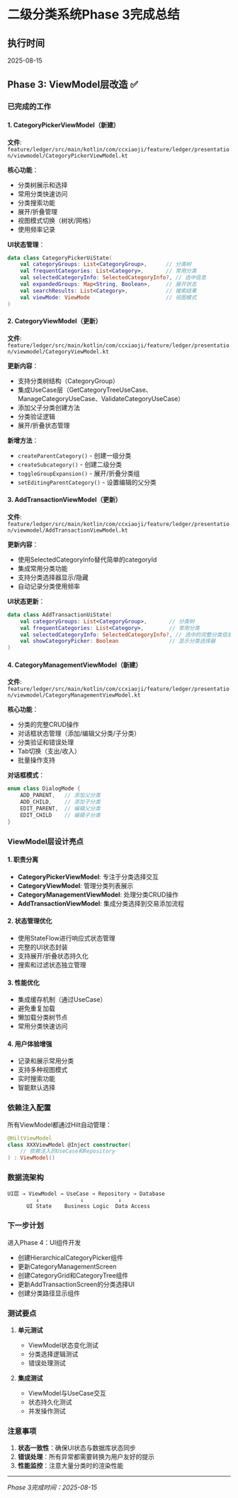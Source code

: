 # 二级分类系统Phase 3完成总结

## 执行时间
2025-08-15

## Phase 3: ViewModel层改造 ✅

### 已完成的工作

#### 1. CategoryPickerViewModel（新建）
**文件**: `feature/ledger/src/main/kotlin/com/ccxiaoji/feature/ledger/presentation/viewmodel/CategoryPickerViewModel.kt`

**核心功能**：
- 分类树展示和选择
- 常用分类快速访问
- 分类搜索功能
- 展开/折叠管理
- 视图模式切换（树状/网格）
- 使用频率记录

**UI状态管理**：
```kotlin
data class CategoryPickerUiState(
    val categoryGroups: List<CategoryGroup>,      // 分类树
    val frequentCategories: List<Category>,       // 常用分类
    val selectedCategoryInfo: SelectedCategoryInfo?, // 选中信息
    val expandedGroups: Map<String, Boolean>,     // 展开状态
    val searchResults: List<Category>,            // 搜索结果
    val viewMode: ViewMode                        // 视图模式
)
```

#### 2. CategoryViewModel（更新）
**文件**: `feature/ledger/src/main/kotlin/com/ccxiaoji/feature/ledger/presentation/viewmodel/CategoryViewModel.kt`

**更新内容**：
- 支持分类树结构（CategoryGroup）
- 集成UseCase层（GetCategoryTreeUseCase、ManageCategoryUseCase、ValidateCategoryUseCase）
- 添加父子分类创建方法
- 分类验证逻辑
- 展开/折叠状态管理

**新增方法**：
- `createParentCategory()` - 创建一级分类
- `createSubcategory()` - 创建二级分类
- `toggleGroupExpansion()` - 展开/折叠分类组
- `setEditingParentCategory()` - 设置编辑的父分类

#### 3. AddTransactionViewModel（更新）
**文件**: `feature/ledger/src/main/kotlin/com/ccxiaoji/feature/ledger/presentation/viewmodel/AddTransactionViewModel.kt`

**更新内容**：
- 使用SelectedCategoryInfo替代简单的categoryId
- 集成常用分类功能
- 支持分类选择器显示/隐藏
- 自动记录分类使用频率

**UI状态更新**：
```kotlin
data class AddTransactionUiState(
    val categoryGroups: List<CategoryGroup>,       // 分类树
    val frequentCategories: List<Category>,        // 常用分类
    val selectedCategoryInfo: SelectedCategoryInfo?, // 选中的完整分类信息
    val showCategoryPicker: Boolean                // 显示分类选择器
)
```

#### 4. CategoryManagementViewModel（新建）
**文件**: `feature/ledger/src/main/kotlin/com/ccxiaoji/feature/ledger/presentation/viewmodel/CategoryManagementViewModel.kt`

**核心功能**：
- 分类的完整CRUD操作
- 对话框状态管理（添加/编辑父分类/子分类）
- 分类验证和错误处理
- Tab切换（支出/收入）
- 批量操作支持

**对话框模式**：
```kotlin
enum class DialogMode {
    ADD_PARENT,   // 添加父分类
    ADD_CHILD,    // 添加子分类
    EDIT_PARENT,  // 编辑父分类
    EDIT_CHILD    // 编辑子分类
}
```

### ViewModel层设计亮点

#### 1. 职责分离
- **CategoryPickerViewModel**: 专注于分类选择交互
- **CategoryViewModel**: 管理分类列表展示
- **CategoryManagementViewModel**: 处理分类CRUD操作
- **AddTransactionViewModel**: 集成分类选择到交易添加流程

#### 2. 状态管理优化
- 使用StateFlow进行响应式状态管理
- 完整的UI状态封装
- 支持展开/折叠状态持久化
- 搜索和过滤状态独立管理

#### 3. 性能优化
- 集成缓存机制（通过UseCase）
- 避免重复加载
- 懒加载分类树节点
- 常用分类快速访问

#### 4. 用户体验增强
- 记录和展示常用分类
- 支持多种视图模式
- 实时搜索功能
- 智能默认选择

### 依赖注入配置

所有ViewModel都通过Hilt自动管理：
```kotlin
@HiltViewModel
class XXXViewModel @Inject constructor(
    // 依赖注入的UseCase和Repository
) : ViewModel()
```

### 数据流架构

```
UI层 → ViewModel → UseCase → Repository → Database
         ↓             ↓           ↓
      UI State    Business Logic  Data Access
```

### 下一步计划

进入Phase 4：UI组件开发
- 创建HierarchicalCategoryPicker组件
- 更新CategoryManagementScreen
- 创建CategoryGrid和CategoryTree组件
- 更新AddTransactionScreen的分类选择UI
- 创建分类路径显示组件

### 测试要点

1. **单元测试**
   - ViewModel状态变化测试
   - 分类选择逻辑测试
   - 错误处理测试

2. **集成测试**
   - ViewModel与UseCase交互
   - 状态持久化测试
   - 并发操作测试

### 注意事项

1. **状态一致性**：确保UI状态与数据库状态同步
2. **错误处理**：所有异常都需要转换为用户友好的提示
3. **性能监控**：注意大量分类时的渲染性能

---
*Phase 3完成时间：2025-08-15*
